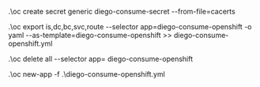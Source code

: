 .\oc create secret generic diego-consume-secret --from-file=cacerts

.\oc export is,dc,bc,svc,route --selector app=diego-consume-openshift -o yaml --as-template=diego-consume-openshift  >> diego-consume-openshift.yml

.\oc delete all --selector app= diego-consume-openshift

.\oc new-app -f .\diego-consume-openshift.yml